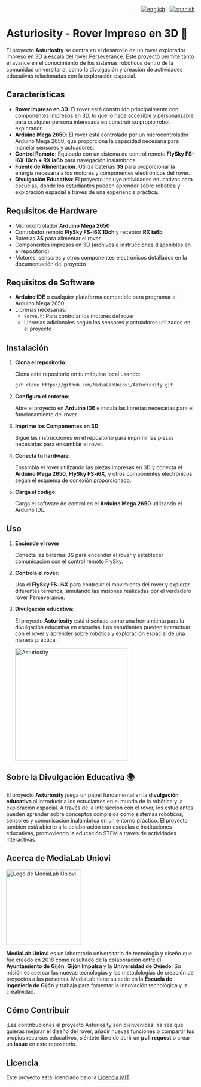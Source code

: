 <div align="right">

[![english](https://raw.githubusercontent.com/stevenrskelton/flag-icon/master/png/16/country-4x3/gb.png)](./README.md) | [![spanish](https://raw.githubusercontent.com/stevenrskelton/flag-icon/master/png/16/country-4x3/es.png)](./README_ES.md)

</div>

# Asturiosity - Rover Impreso en 3D 🚀

El proyecto **Asturiosity** se centra en el desarrollo de un rover explorador impreso en 3D a escala del rover Perseverance. Este proyecto permite tanto el avance en el conocimiento de los sistemas robóticos dentro de la comunidad universitaria, como la divulgación y creación de actividades educativas relacionadas con la exploración espacial.

## Características

- **Rover Impreso en 3D**: El rover está construido principalmente con componentes impresos en 3D, lo que lo hace accesible y personalizable para cualquier persona interesada en construir su propio robot explorador.
- **Arduino Mega 2650**: El rover está controlado por un microcontrolador Arduino Mega 2650, que proporciona la capacidad necesaria para manejar sensores y actuadores.
- **Control Remoto**: Equipado con un sistema de control remoto **FlySky FS-i6X 10ch + RX ia6b** para navegación inalámbrica.
- **Fuente de Alimentación**: Utiliza baterías **3S** para proporcionar la energía necesaria a los motores y componentes electrónicos del rover.
- **Divulgación Educativa**: El proyecto incluye actividades educativas para escuelas, donde los estudiantes pueden aprender sobre robótica y exploración espacial a través de una experiencia práctica.

## Requisitos de Hardware

- Microcontrolador **Arduino Mega 2650**
- Controlador remoto **FlySky FS-i6X 10ch** y receptor **RX ia6b**
- Baterías **3S** para alimentar el rover
- Componentes impresos en 3D (archivos e instrucciones disponibles en el repositorio)
- Motores, sensores y otros componentes electrónicos detallados en la documentación del proyecto

## Requisitos de Software

- **Arduino IDE** o cualquier plataforma compatible para programar el Arduino Mega 2650
- Librerías necesarias:
  - `Servo.h`: Para controlar los motores del rover
  - Librerías adicionales según los sensores y actuadores utilizados en el proyecto

## Instalación

1. **Clona el repositorio**:

   Clona este repositorio en tu máquina local usando:

   ```bash
   git clone https://github.com/MediaLabUniovi/Asturiosity.git
   ```

2. **Configura el entorno**:

   Abre el proyecto en **Arduino IDE** e instala las librerías necesarias para el funcionamiento del rover.

3. **Imprime los Componentes en 3D**:

   Sigue las instrucciones en el repositorio para imprimir las piezas necesarias para ensamblar el rover.

4. **Conecta tu hardware**:

   Ensambla el rover utilizando las piezas impresas en 3D y conecta el **Arduino Mega 2650**, **FlySky FS-i6X**, y otros componentes electrónicos según el esquema de conexión proporcionado.

5. **Carga el código**:

   Carga el software de control en el **Arduino Mega 2650** utilizando el Arduino IDE.

## Uso

1. **Enciende el rover**:

   Conecta las baterías 3S para encender el rover y establecer comunicación con el control remoto FlySky.

2. **Controla el rover**:

   Usa el **FlySky FS-i6X** para controlar el movimiento del rover y explorar diferentes terrenos, simulando las misiones realizadas por el verdadero rover Perseverance.

3. **Divulgación educativa**:

   El proyecto **Asturiosity** está diseñado como una herramienta para la divulgación educativa en escuelas. Los estudiantes pueden interactuar con el rover y aprender sobre robótica y exploración espacial de una manera práctica.

   <img src="https://github.com/MediaLabUniovi/Asturiosity/blob/master/img/asturiosity.png" alt="Asturiosity" width="300"/>

## Sobre la Divulgación Educativa 🌍

El proyecto **Asturiosity** juega un papel fundamental en la **divulgación educativa** al introducir a los estudiantes en el mundo de la robótica y la exploración espacial. A través de la interacción con el rover, los estudiantes pueden aprender sobre conceptos complejos como sistemas robóticos, sensores y comunicación inalámbrica en un entorno práctico. El proyecto también está abierto a la colaboración con escuelas e instituciones educativas, promoviendo la educación STEM a través de actividades interactivas.

## Acerca de MediaLab Uniovi

<img src="https://pbs.twimg.com/profile_images/1116343775171891205/ZMsvYRrG_400x400.png" alt="Logo de MediaLab Uniovi" width="200"/>

**MediaLab Uniovi** es un laboratorio universitario de tecnología y diseño que fue creado en 2018 como resultado de la colaboración entre el **Ayuntamiento de Gijón**, **Gijón Impulsa** y la **Universidad de Oviedo**. Su misión es acercar las nuevas tecnologías y las metodologías de creación de proyectos a las personas. MediaLab tiene su sede en la **Escuela de Ingeniería de Gijón** y trabaja para fomentar la innovación tecnológica y la creatividad.


## Cómo Contribuir

¡Las contribuciones al proyecto Asturiosity son bienvenidas! Ya sea que quieras mejorar el diseño del rover, añadir nuevas funciones o compartir tus propios recursos educativos, siéntete libre de abrir un **pull request** o crear un **issue** en este repositorio.

## Licencia

Este proyecto está licenciado bajo la [Licencia MIT](LICENSE).

